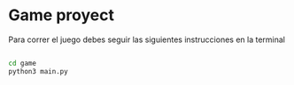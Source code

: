 # Game proyect
Para correr el juego debes seguir las siguientes instrucciones en la terminal

```sh

cd game
python3 main.py
```


